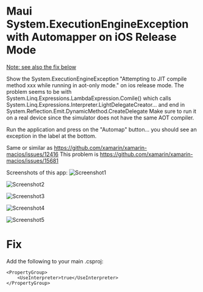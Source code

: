 # Maui System.ExecutionEngineException with Automapper on iOS Release Mode

[Note: see also the fix below](#fix)

Show the System.ExecutionEngineException "Attempting to JIT compile method xxx while running in aot-only mode." on ios release mode.
The problem seems to be with System.Linq.Expressions.LambdaExpression.Comile() which calls System.Linq.Expressions.Interpreter.LightDelegateCreator... and end in System.Reflection.Emit.DynamicMethod.CreateDelegate
Make sure to run it on a real device since the simulator does not have the same AOT compiler.

Run the application and press on the "Automap" button... you should see an exception in the label at the bottom.

Same or similar as https://github.com/xamarin/xamarin-macios/issues/12416
This problem is https://github.com/xamarin/xamarin-macios/issues/15681

Screenshots of this app:
![Screenshot1](docs/IMG_4651.PNG)

![Screenshot2](docs/IMG_4650.PNG)

![Screenshot3](docs/IMG_4649.PNG)

![Screenshot4](docs/IMG_4648.PNG)

![Screenshot5](docs/IMG_4647.PNG)

# Fix

Add the following to your main .csproj:
````
<PropertyGroup>
    <UseInterpreter>true</UseInterpreter>
</PropertyGroup>
````
